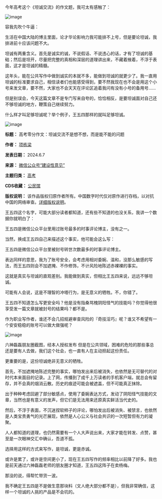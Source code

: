 ‍今年高考这个《坦诚交流》的作文题，我可太有感触了：


![image](https://chinadigitaltimes.net/chinese/files/2024/06/post-708722-666384d6a2443.)


容我先吹个牛逼：


生活在中国大陆的博主里面，论才华论影响力我可能排不上号，但是要论坦诚，我排进前十应该问题不大。


坦诚有两重含义。首先是诚实的诚，不说假话、不说违心的话，才有了坦诚的基础；然后是坦开，尽量把完整的真相和深层的道理讲出来，不藏着掖着，不浮于表面，这才是坦诚的精髓。


这年头，能在公共写作中做到诚实的本就不多，能做到坦诚的就更少了。我一直用坦诚的标准要求自己，相信读者们也能感受得到，要不然我现在也不会是用这个小号来发文章，要不然，大家也不会天天在评论区追着我问有没有小号的备用号……


但是别误会，今天这篇文章不是专门写来自夸的，恰恰相反，是要坦诚面对自己还不够坦诚的地方，鞭策自己继续努力。


什么样才叫足够坦诚呢？举个例子，王五四那样的就叫足够坦诚。


![image](https://chinadigitaltimes.net/chinese/files/2024/06/post-708722-666384d6ae033.)




**标题：** 高考零分作文：坦诚交流不是想不想，而是能不能的问题  

**作者：** [项栋梁](https://chinadigitaltimes.net/space/项栋梁)  

**发表日期：** 2024.6.7  

**来源：** [微信公众号“建设性意见”](https://web.archive.org/web/https://mp.weixin.qq.com/s/g1lzELcyT_R0kSbKT_mHbQ)  

**主题归类：** [高考](https://chinadigitaltimes.net/space/高考)  

**CDS收藏：** [公民馆](https://chinadigitaltimes.net/space/%E5%85%AC%E6%B0%91%E9%A6%86)  

**版权说明：** 该作品版权归原作者所有。中国数字时代仅对原作进行存档，以对抗中国的网络审查。[详细版权说明](https://chinadigitaltimes.net/chinese/copyright)。


王五四这个名字，可能大部分读者都知道，还有些不知道的也没关系，我讲一个数据你就明白了：


王五四是微信公众平台里用过账号最多的时事评论博主，没有之一。


当然，换成王五四自己来描述这个事实，他可能会这么写：


王五四是微信公众平台里被封号转世次数最多的时事评论博主。


表达同样的意思，我为了账号安全，会考虑用相对委婉、温和，没那么敏感的写法，而王五四则会不加遮掩、不作修饰，不计风险地陈述赤裸裸的事实。


这就是真实与坦诚的直观差别。我能做到真实，但相比王五四来说，远远不够坦诚。


可能有人会说，这是不理智的冲塔行为，是无意义的牺牲。不，你错了。


王五四不知道怎么写更安全吗？他是没有指桑骂槐阴阳怪气的技能吗？你觉得他很享受发一篇文章就被封号的结果吗？都不是。


作为职业写作者，谁还不会几招规避审查风险的『奇技淫巧』呢？谁又不希望有一个安安稳稳的账号可以做大做强呢？


![image](https://chinadigitaltimes.net/chinese/files/2024/06/post-708722-666384d6b47c4.)


六神磊磊朋友圈截图，经本人授权发布
但是在公共领域，困难的危险的那些事总还是要有人去做，我们这个社会，也一直有人在主动担起这份责任。


更重要的是，这份坦诚绝非无意义的牺牲。


首先，不加遮掩地陈述完整的事实，哪怕发出来后被消失，也依然是无可替代的对时代本来面目的记录。上了网，传播到了成千上万读者的手机客户端，就总会有留存，并不会真的烟消云散。历史的痕迹可能会被遮盖，但不可能真正抹除。


出于种种考虑回避了部分敏感点，使用了委婉表达方式，发动了阴阳怪气技能的文章，当然也是有意义的发声，但它们是无法用来还原真实鲜活当代史的。


然后，不浮于表面，不沉迷捏软柿子的评论，哪怕发出后被消失、被禁言，也依然是人类宝贵勇气的光芒展现，依然是人心公义与社会共识的一次短暂但有力的凝聚。


人人都知道的道理，也仍然需要有一个人大声说出来，大家才能在转发、点赞，甚至是一次眼神交汇中确认，吾道不孤。


选择用这样的方式来写作，是坦诚，更是赤诚。


或许是累了，或许是空间更小了，现在王五四写作的频率相比以前降了好多。我也是前天通过六神磊磊老师的朋友圈才知道，王五四这阵子在卖杨梅。


那没的说，得帮忙带货一波。


我不确定王五四是不是做生意那块料（文人绝大部分都不是），但我非常确信，这样一个坦诚的人挑的产品是不会坑的。

